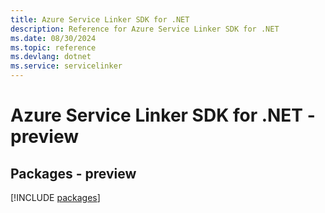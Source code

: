 ```yaml
---
title: Azure Service Linker SDK for .NET
description: Reference for Azure Service Linker SDK for .NET
ms.date: 08/30/2024
ms.topic: reference
ms.devlang: dotnet
ms.service: servicelinker
---
```

# Azure Service Linker SDK for .NET - preview
## Packages - preview
[!INCLUDE [packages](service-linker-index.md)]